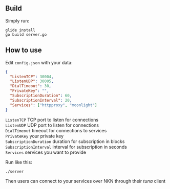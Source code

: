 ## Build
Simply run:
```shell
glide install
go build server.go
```

## How to use
Edit `config.json` with your data:
```json
{
  "ListenTCP": 30004,
  "ListenUDP": 30005,
  "DialTimeout": 30,
  "PrivateKey": "",
  "SubscriptionDuration": 60,
  "SubscriptionInterval": 20,
  "Services": ["httpproxy", "moonlight"]
}
```
`ListenTCP` TCP port to listen for connections  
`ListenUDP` UDP port to listen for connections  
`DialTimeout` timeout for connections to services  
`PrivateKey` your private key  
`SubscriptionDuration` duration for subscription in blocks  
`SubscriptionInterval` interval for subscription in seconds  
`Services` services you want to provide  

Run like this:
```shell
./server
```

Then users can connect to your services over NKN through their *tuna* client
